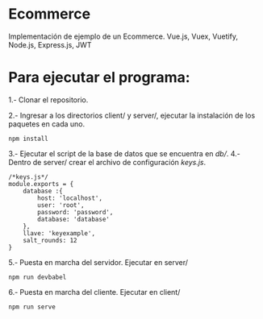 # Ecommerce
Implementación de ejemplo de un Ecommerce. Vue.js, Vuex, Vuetify, Node.js, Express.js, JWT

# Para ejecutar el programa:

1.- Clonar el repositorio.

2.- Ingresar a los directorios client/ y server/, ejecutar la instalación de los paquetes en cada uno.

```
npm install
```

3.- Ejecutar el script de la base de datos que se encuentra en *db/*.
4.- Dentro de server/ crear el archivo de configuración *keys.js*.

```
/*keys.js*/
module.exports = {
    database :{
        host: 'localhost',
        user: 'root',
        password: 'password',
        database: 'database'
    },
    llave: 'keyexample',
    salt_rounds: 12
} 
```

5.- Puesta en marcha del servidor. Ejecutar en server/
```
npm run devbabel
```
6.- Puesta en marcha del cliente. Ejecutar en client/
```
npm run serve
```

